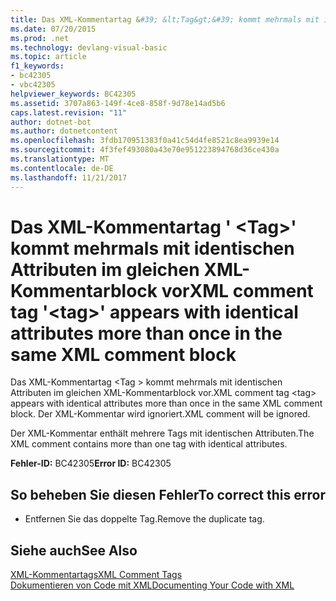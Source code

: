 ```yaml
---
title: Das XML-Kommentartag &#39; &lt;Tag&gt;&#39; kommt mehrmals mit identischen Attributen im gleichen XML-Kommentarblock vor
ms.date: 07/20/2015
ms.prod: .net
ms.technology: devlang-visual-basic
ms.topic: article
f1_keywords:
- bc42305
- vbc42305
helpviewer_keywords: BC42305
ms.assetid: 3707a863-149f-4ce8-858f-9d78e14ad5b6
caps.latest.revision: "11"
author: dotnet-bot
ms.author: dotnetcontent
ms.openlocfilehash: 3fdb170951383f0a41c54d4fe8521c8ea9939e14
ms.sourcegitcommit: 4f3fef493080a43e70e951223894768d36ce430a
ms.translationtype: MT
ms.contentlocale: de-DE
ms.lasthandoff: 11/21/2017
---
```

# <a name="xml-comment-tag-39lttaggt39-appears-with-identical-attributes-more-than-once-in-the-same-xml-comment-block"></a><span data-ttu-id="66dc4-102">Das XML-Kommentartag &#39; &lt;Tag&gt;&#39; kommt mehrmals mit identischen Attributen im gleichen XML-Kommentarblock vor</span><span class="sxs-lookup"><span data-stu-id="66dc4-102">XML comment tag &#39;&lt;tag&gt;&#39; appears with identical attributes more than once in the same XML comment block</span></span>
<span data-ttu-id="66dc4-103">Das XML-Kommentartag \<Tag > kommt mehrmals mit identischen Attributen im gleichen XML-Kommentarblock vor.</span><span class="sxs-lookup"><span data-stu-id="66dc4-103">XML comment tag \<tag> appears with identical attributes more than once in the same XML comment block.</span></span> <span data-ttu-id="66dc4-104">Der XML-Kommentar wird ignoriert.</span><span class="sxs-lookup"><span data-stu-id="66dc4-104">XML comment will be ignored.</span></span>  
  
 <span data-ttu-id="66dc4-105">Der XML-Kommentar enthält mehrere Tags mit identischen Attributen.</span><span class="sxs-lookup"><span data-stu-id="66dc4-105">The XML comment contains more than one tag with identical attributes.</span></span>  
  
 <span data-ttu-id="66dc4-106">**Fehler-ID:** BC42305</span><span class="sxs-lookup"><span data-stu-id="66dc4-106">**Error ID:** BC42305</span></span>  
  
## <a name="to-correct-this-error"></a><span data-ttu-id="66dc4-107">So beheben Sie diesen Fehler</span><span class="sxs-lookup"><span data-stu-id="66dc4-107">To correct this error</span></span>  
  
-   <span data-ttu-id="66dc4-108">Entfernen Sie das doppelte Tag.</span><span class="sxs-lookup"><span data-stu-id="66dc4-108">Remove the duplicate tag.</span></span>  
  
## <a name="see-also"></a><span data-ttu-id="66dc4-109">Siehe auch</span><span class="sxs-lookup"><span data-stu-id="66dc4-109">See Also</span></span>  
 [<span data-ttu-id="66dc4-110">XML-Kommentartags</span><span class="sxs-lookup"><span data-stu-id="66dc4-110">XML Comment Tags</span></span>](../../visual-basic/language-reference/xmldoc/recommended-xml-tags-for-documentation-comments.md)  
 [<span data-ttu-id="66dc4-111">Dokumentieren von Code mit XML</span><span class="sxs-lookup"><span data-stu-id="66dc4-111">Documenting Your Code with XML</span></span>](../../visual-basic/programming-guide/program-structure/documenting-your-code-with-xml.md)
